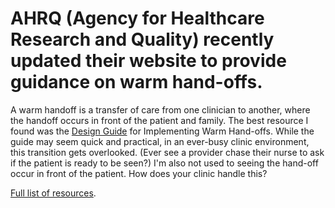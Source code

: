 # AHRQ (Agency for Healthcare Research and Quality) recently updated their website to provide guidance on warm hand-offs. 

A warm handoff is a transfer of care from one clinician to another, where the handoff occurs in front of the patient and family. The best resource I found was the [Design Guide](google.com) for Implementing Warm Hand-offs. While the guide may seem quick and practical, in an ever-busy clinic environment, this transition gets overlooked. (Ever see a provider chase their nurse to ask if the patient is ready to be seen?) I'm also not used to seeing the hand-off occur in front of the patient. How does your clinic handle this? 

[Full list of resources](https://www.ahrq.gov/professionals/quality-patient-safety/patient-family-engagement/pfeprimarycare/interventions.html). 
